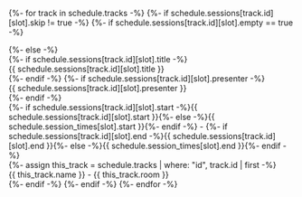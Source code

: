 {%- for track in schedule.tracks -%}
  {%- if schedule.sessions[track.id][slot].skip != true -%}
    {%- if schedule.sessions[track.id][slot].empty == true -%}
      <div class="empty {% if schedule.sessions[track.id][slot].length > 1 %}rows-{{ schedule.sessions[track.id][slot].length }}{% endif %}"></div>
    {%- else -%}
      <div class="session {{ track.id }} {% if schedule.sessions[track.id][slot].length > 1 %}rows-{{ schedule.sessions[track.id][slot].length }}{% endif %}">
        {%- if schedule.sessions[track.id][slot].title -%}<div class="title">{{ schedule.sessions[track.id][slot].title }}</div>{%- endif -%}
        {%- if schedule.sessions[track.id][slot].presenter -%}<div class="presenter">{{ schedule.sessions[track.id][slot].presenter }}</div>{%- endif -%}
        <div class="times">{%- if schedule.sessions[track.id][slot].start -%}{{ schedule.sessions[track.id][slot].start }}{%- else -%}{{ schedule.session_times[slot].start }}{%- endif -%} - {%- if schedule.sessions[track.id][slot].end -%}{{ schedule.sessions[track.id][slot].end }}{%- else -%}{{ schedule.session_times[slot].end }}{%- endif -%}</div>
        {%- assign this_track = schedule.tracks | where: "id", track.id | first -%}
        <div class="room">{{ this_track.name }} - {{ this_track.room }}</div>
      </div>
    {%- endif -%}
  {%- endif -%}
{%- endfor -%}